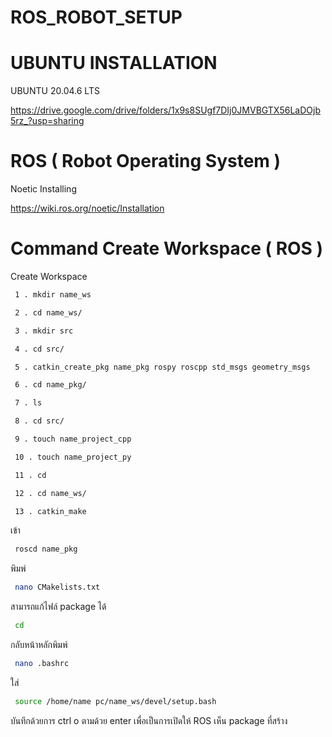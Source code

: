 # ROS_ROBOT_SETUP

# UBUNTU INSTALLATION
 UBUNTU 20.04.6 LTS
 
 https://drive.google.com/drive/folders/1x9s8SUgf7DIj0JMVBGTX56LaDOjb5rz_?usp=sharing

# ROS ( Robot Operating System )
 Noetic Installing

 https://wiki.ros.org/noetic/Installation

# Command Create Workspace ( ROS )
 Create Workspace
 ```bash
  1 . mkdir name_ws
 ```
 ```bash
  2 . cd name_ws/
 ```
 ```bash
  3 . mkdir src
 ```
 ```bash
  4 . cd src/
 ```
 ```bash
  5 . catkin_create_pkg name_pkg rospy roscpp std_msgs geometry_msgs
 ```
 ```bash
  6 . cd name_pkg/
 ```
 ```bash
  7 . ls
 ```
 ```bash
  8 . cd src/
 ```
 ```bash
  9 . touch name_project_cpp
 ```
 ```bash
  10 . touch name_project_py
 ```
 ```bash
  11 . cd
 ```
 ```bash
  12 . cd name_ws/
 ```
 ```bash
  13 . catkin_make
 ```
  เข้า
 ```bash
  roscd name_pkg 
 ```
  พิมพ์ 
 ```bash
  nano CMakelists.txt 
 ```
  สามารถแก้ไฟล์ package ได้
 ```bash
  cd 
 ```
  กลับหน้าหลักพิมพ์ 
 ```bash
  nano .bashrc 
 ```
  ใส่ 
 ```bash
  source /home/name pc/name_ws/devel/setup.bash 
 ```
  บันทึกด้วยการ ctrl o ตามด้วย enter 
  เพื่อเป็นการเปิดให้ ROS เห็น package ที่สร้าง

